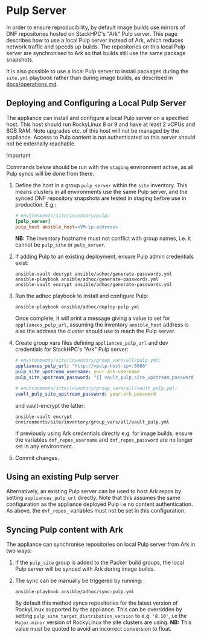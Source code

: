 # Pulp Server

In order to ensure reproducibility, by default image builds use mirrors of DNF
repositories hosted on StackHPC's "Ark" Pulp server. This page describes how to
use a local Pulp server instead of Ark, which reduces network traffic and speeds
up builds. The repositories on this local Pulp server are synchronised to Ark so
that builds still use the same package snapshots.

It is also possible to use a local Pulp server to install packages during the
`site.yml` playbook rather than during image builds, as described in [docs/operations.md](../operations.md#adding-additional-packages).

## Deploying and Configuring a Local Pulp Server

The appliance can install and configure a local Pulp server on a specified host.
This host should run RockyLinux 8 or 9 and have at least 2 vCPUs and 8GB RAM.
Note upgrades etc. of this host will not be managed by the appliance. Access to
Pulp content is not authenticated so this server should not be externally
reachable.

> [!IMPORTANT]
> Commands below should be run with the `staging` environment active, as all
> Pulp syncs will be done from there.

1. Define the host in a group `pulp_server` within the `site` inventory. This
   means clusters in all environments use the same Pulp server, and the synced
   DNF repository snapshots are tested in staging before use in production. E.g.:

   ```ini
   # environments/site/inventory/pulp:
   [pulp_server]
   pulp_host ansible_host=<VM-ip-address>
   ```

   **NB:** The inventory hostname must not conflict with group names, i.e. it
   cannot be `pulp_site` or `pulp_server`.

2. If adding Pulp to an existing deployment, ensure Pulp admin credentials
   exist:

   ```shell
   ansible-vault decrypt ansible/adhoc/generate-passwords.yml
   ansible-playbook ansible/adhoc/generate-passwords.yml
   ansible-vault encrypt ansible/adhoc/generate-passwords.yml
   ```

3. Run the adhoc playbook to install and configure Pulp:

   ```shell
   ansible-playbook ansible/adhoc/deploy-pulp.yml
   ```

   Once complete, it will print a message giving a value to set for
   `appliances_pulp_url`, assuming the inventory `ansible_host` address is
   also the address the cluster should use to reach the Pulp server.

4. Create group vars files defining `appliances_pulp_url` and dev credentials
   for StackHPC's "Ark" Pulp server:

   ```yaml
   # environments/site/inventory/group_vars/all/pulp.yml:
   appliances_pulp_url: "http://<pulp-host-ip>:8080"
   pulp_site_upstream_username: your-ark-username
   pulp_site_upstream_password: "{{ vault_pulp_site_upstream_password }}"
   ```

   ```yaml
   # environments/site/inventory/group_vars/all/vault_pulp.yml:
   vault_pulp_site_upstream_password: your-ark-password
   ```

   and vault-encrypt the latter:

   ```shell
   ansible-vault encrypt environments/site/inventory/group_vars/all/vault_pulp.yml
   ```

   If previously using Ark credentials directly e.g. for image builds, ensure
   the variables `dnf_repos_username` and `dnf_repos_password` are no longer
   set in any environment.

5. Commit changes.

## Using an existing Pulp server

Alternatively, an existing Pulp server can be used to host Ark repos by
setting `appliances_pulp_url` directly. Note that this assumes the same
configuration as the appliance deployed Pulp i.e no content authentication.
As above, the `dnf_repos_` variables must not be set in this configuration.

## Syncing Pulp content with Ark

The appliance can synchronise repositories on local Pulp server from Ark in
two ways:

1. If the `pulp_site` group is added to the Packer build groups, the local Pulp
   server will be synced with Ark during image builds.

2. The sync can be manually be triggered by running:

   ```shell
   ansible-playbook ansible/adhoc/sync-pulp.yml
   ```

   By default this method syncs repositories for the latest version of RockyLinux
   supported by the appliance. This can be overridden by setting
   `pulp_site_target_distribution_version` to e.g. `'8.10'`, i.e the `Major.minor`
   version of RockyLinux the site clusters are using. **NB:** This value
   must be quoted to avoid an incorrect conversion to float.
